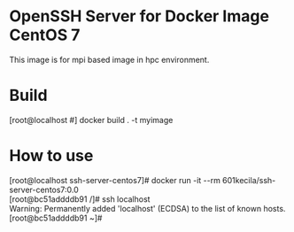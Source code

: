 # OpenSSH Server for Docker Image CentOS 7
This image is for mpi based image in hpc environment.

# Build
[root@localhost #] docker build . -t myimage

# How to use
[root@localhost ssh-server-centos7]# docker run -it --rm 601kecila/ssh-server-centos7:0.0  
[root@bc51addddb91 /]# ssh localhost  
Warning: Permanently added 'localhost' (ECDSA) to the list of known hosts.  
[root@bc51addddb91 ~]#  
